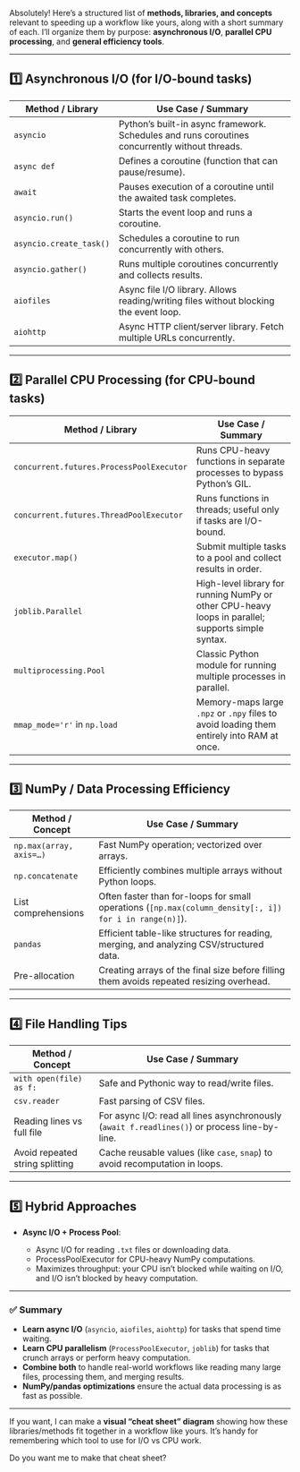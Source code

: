 Absolutely! Here’s a structured list of **methods, libraries, and concepts** relevant to speeding up a workflow like yours, along with a short summary of each. I’ll organize them by purpose: **asynchronous I/O**, **parallel CPU processing**, and **general efficiency tools**.

---

## 1️⃣ **Asynchronous I/O (for I/O-bound tasks)**

| Method / Library        | Use Case / Summary                                                                             |
| ----------------------- | ---------------------------------------------------------------------------------------------- |
| `asyncio`               | Python’s built-in async framework. Schedules and runs coroutines concurrently without threads. |
| `async def`             | Defines a coroutine (function that can pause/resume).                                          |
| `await`                 | Pauses execution of a coroutine until the awaited task completes.                              |
| `asyncio.run()`         | Starts the event loop and runs a coroutine.                                                    |
| `asyncio.create_task()` | Schedules a coroutine to run concurrently with others.                                         |
| `asyncio.gather()`      | Runs multiple coroutines concurrently and collects results.                                    |
| `aiofiles`              | Async file I/O library. Allows reading/writing files without blocking the event loop.          |
| `aiohttp`               | Async HTTP client/server library. Fetch multiple URLs concurrently.                            |

---

## 2️⃣ **Parallel CPU Processing (for CPU-bound tasks)**

| Method / Library                         | Use Case / Summary                                                                                 |
| ---------------------------------------- | -------------------------------------------------------------------------------------------------- |
| `concurrent.futures.ProcessPoolExecutor` | Runs CPU-heavy functions in separate processes to bypass Python’s GIL.                             |
| `concurrent.futures.ThreadPoolExecutor`  | Runs functions in threads; useful only if tasks are I/O-bound.                                     |
| `executor.map()`                         | Submit multiple tasks to a pool and collect results in order.                                      |
| `joblib.Parallel`                        | High-level library for running NumPy or other CPU-heavy loops in parallel; supports simple syntax. |
| `multiprocessing.Pool`                   | Classic Python module for running multiple processes in parallel.                                  |
| `mmap_mode='r'` in `np.load`             | Memory-maps large `.npz` or `.npy` files to avoid loading them entirely into RAM at once.          |

---

## 3️⃣ **NumPy / Data Processing Efficiency**

| Method / Concept        | Use Case / Summary                                                                                     |
| ----------------------- | ------------------------------------------------------------------------------------------------------ |
| `np.max(array, axis=…)` | Fast NumPy operation; vectorized over arrays.                                                          |
| `np.concatenate`        | Efficiently combines multiple arrays without Python loops.                                             |
| List comprehensions     | Often faster than for-loops for small operations (`[np.max(column_density[:, i]) for i in range(n)]`). |
| `pandas`                | Efficient table-like structures for reading, merging, and analyzing CSV/structured data.               |
| Pre-allocation          | Creating arrays of the final size before filling them avoids repeated resizing overhead.               |

---

## 4️⃣ **File Handling Tips**

| Method / Concept                | Use Case / Summary                                                                            |
| ------------------------------- | --------------------------------------------------------------------------------------------- |
| `with open(file) as f:`         | Safe and Pythonic way to read/write files.                                                    |
| `csv.reader`                    | Fast parsing of CSV files.                                                                    |
| Reading lines vs full file      | For async I/O: read all lines asynchronously (`await f.readlines()`) or process line-by-line. |
| Avoid repeated string splitting | Cache reusable values (like `case`, `snap`) to avoid recomputation in loops.                  |

---

## 5️⃣ **Hybrid Approaches**

* **Async I/O + Process Pool**:

  * Async I/O for reading `.txt` files or downloading data.
  * ProcessPoolExecutor for CPU-heavy NumPy computations.
  * Maximizes throughput: your CPU isn’t blocked while waiting on I/O, and I/O isn’t blocked by heavy computation.

---

### ✅ Summary

* **Learn async I/O** (`asyncio`, `aiofiles`, `aiohttp`) for tasks that spend time waiting.
* **Learn CPU parallelism** (`ProcessPoolExecutor`, `joblib`) for tasks that crunch arrays or perform heavy computation.
* **Combine both** to handle real-world workflows like reading many large files, processing them, and merging results.
* **NumPy/pandas optimizations** ensure the actual data processing is as fast as possible.

---

If you want, I can make a **visual “cheat sheet” diagram** showing how these libraries/methods fit together in a workflow like yours. It’s handy for remembering which tool to use for I/O vs CPU work.

Do you want me to make that cheat sheet?
